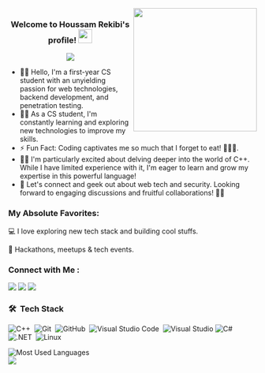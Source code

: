 
<img width="250" align="right" src="https://c.tenor.com/_DOBjnGspYAAAAAM/code-coding.gif">

<h3 align="center">
  Welcome to Houssam Rekibi's profile!
  <img src="https://media.giphy.com/media/hvRJCLFzcasrR4ia7z/giphy.gif" width="28">
</h3>

<!-- Typing SVG by DenverCoder1 - https://github.com/DenverCoder1/readme-typing-svg -->
<p align="center">
  <a href="https://github.com/DenverCoder1/readme-typing-svg"><img src="https://readme-typing-svg.herokuapp.com/?lines=First-Year%20CS%20Student;Always%20learning%20new%20things&font=Fira%20Code&center=true&width=440&height=45&color=f75c7e&vCenter=true&size=22"></a>
</p> 

- 👨‍💻 Hello, I'm a first-year CS student with an unyielding passion for web technologies, backend development, and penetration testing.
- 👨‍💻 As a CS student, I'm constantly learning and exploring new technologies to improve my skills.
- ⚡ Fun Fact: Coding captivates me so much that I forget to eat! 🍕👩‍💻.
- 👨‍💻  I'm particularly excited about delving deeper into the world of C++. While I have limited experience with it, I'm eager to learn and grow my expertise in this powerful language! 
- 💬 Let's connect and geek out about web tech and security. Looking forward to engaging discussions and fruitful collaborations! 🚀😊
### My Absolute Favorites:
💻   I love exploring new tech stack and building cool stuffs.

🍕   Hackathons, meetups & tech events.
### Connect with Me :

<a href="www.linkedin.com/in/rekibi-houssam" target="_blank"><img src="https://img.shields.io/badge/-Houssam%20Rekibi-0077B5?style=for-the-badge&logo=Linkedin&logoColor=white"/></a>
<a href="https://t.me/houuux" target="_blank"><img src="https://img.shields.io/badge/-Houssam%20Rekibi-0077B5?style=for-the-badge&logo=Telegram&logoColor=white"/></a>
<a href="rekibi.houssam@univ-ouargla.dz" target="_blank"><img src="https://img.shields.io/badge/-Email%20Me-D14836?style=for-the-badge&logo=gmail&logoColor=white"/></a>
### 🛠 &nbsp;Tech Stack
![C++](https://img.shields.io/badge/-C++-05122A?style=flat&logo=cplusplus)&nbsp;
![Git](https://img.shields.io/badge/-Git-05122A?style=flat&logo=git)&nbsp;
![GitHub](https://img.shields.io/badge/-GitHub-05122A?style=flat&logo=github)&nbsp;
![Visual Studio Code](https://img.shields.io/badge/-Visual%20Studio%20Code-05122A?style=flat&logo=visual-studio-code&logoColor=007ACC)&nbsp;
![Visual Studio](https://img.shields.io/badge/-Visual%20Studio-5C2D91?style=flat&logo=visualstudio&logoColor=white)
![C#](https://img.shields.io/badge/-C%23-512BD4?style=flat&logo=csharp&logoColor=white)&nbsp;
![.NET](https://img.shields.io/badge/-.NET-512BD4?style=flat&logo=dotnet&logoColor=white)&nbsp;
![Linux](https://img.shields.io/badge/-Linux-FCC624?style=flat&logo=linux&logoColor=black)&nbsp;



<img align="left" src="https://github-readme-stats.vercel.app/api/top-langs?username=Houssam-re&show_icons=true&locale=en&layout=compact&theme=radical&langs_count=2&exclude_repo=other-repo" alt="Most Used Languages" />
<br>
<a href="https://komarev.com/ghpvc/?username=Houssam-re&style=for-the-badge">
    <img src="https://komarev.com/ghpvc/?username=Houssam-re&style=for-the-badge">
</a>

